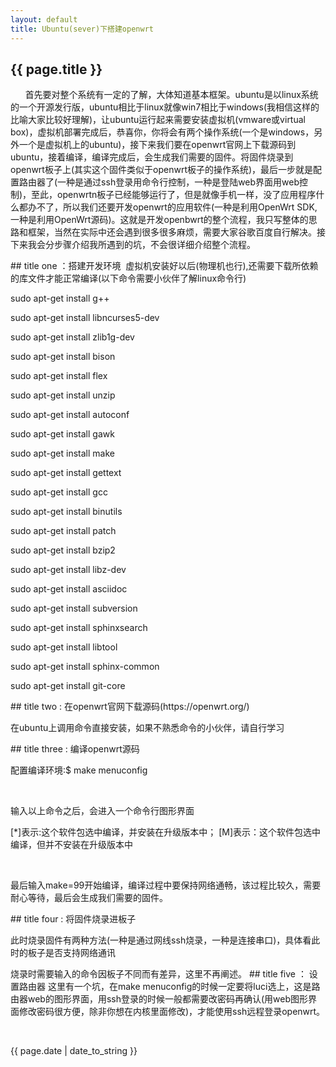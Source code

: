 ```yaml
---
layout: default
title: Ubuntu(sever)下搭建openwrt
---
```


<h2>{{ page.title }}</h2>
<p>
       首先要对整个系统有一定的了解，大体知道基本框架。ubuntu是以linux系统的一个开源发行版，ubuntu相比于linux就像win7相比于windows(我相信这样的比喻大家比较好理解)，让ubuntu运行起来需要安装虚拟机(vmware或virtual box)，虚拟机部署完成后，恭喜你，你将会有两个操作系统(一个是windows，另外一个是虚拟机上的ubuntu)，接下来我们要在openwrt官网上下载源码到ubuntu，接着编译，编译完成后，会生成我们需要的固件。将固件烧录到openwrt板子上(其实这个固件类似于openwrt板子的操作系统)，最后一步就是配置路由器了(一种是通过ssh登录用命令行控制，一种是登陆web界面用web控制)，至此，openwrtn板子已经能够运行了，但是就像手机一样，没了应用程序什么都办不了，所以我们还要开发openwrt的应用软件(一种是利用OpenWrt SDK,一种是利用OpenWrt源码)。这就是开发openbwrt的整个流程，我只写整体的思路和框架，当然在实际中还会遇到很多很多麻烦，需要大家谷歌百度自行解决。接下来我会分步骤介绍我所遇到的坑，不会很详细介绍整个流程。</p>
## title one ：搭建开发环境
 虚拟机安装好以后(物理机也行),还需要下载所依赖的库文件才能正常编译(以下命令需要小伙伴了解linux命令行)
<p>sudo apt-get install g++ </p>
<p>sudo apt-get install libncurses5-dev</p>
<p>sudo apt-get install zlib1g-dev</p>
<p>sudo apt-get install bison</p>
<p>sudo apt-get install flex</p>
<p>sudo apt-get install unzip</p>
<p>sudo apt-get install autoconf</p>
<p>sudo apt-get install gawk</p>
<p>sudo apt-get install make</p>
<p>sudo apt-get install gettext</p>
<p>sudo apt-get install gcc</p>
<p>sudo apt-get install binutils</p>
<p>sudo apt-get install patch</p>
<p>sudo apt-get install bzip2</p>
<p>sudo apt-get install libz-dev</p>
<p>sudo apt-get install asciidoc</p>
<p>sudo apt-get install subversion</p>
<p>sudo apt-get install sphinxsearch</p>
<p>sudo apt-get install libtool</p>
<p>sudo apt-get install sphinx-common</p>
<p>sudo apt-get install git-core</p>
## title two : 在openwrt官网下载源码(https://openwrt.org/)
<p>在ubuntu上调用命令直接安装，如果不熟悉命令的小伙伴，请自行学习</p>
## title three : 编译openwrt源码
<p>配置编译环境:$ make menuconfig</p> 
<p>输入以上命令之后，会进入一个命令行图形界面</p>
<p>[*]表示:这个软件包选中编译，并安装在升级版本中； [M]表示：这个软件包选中编译，但并不安装在升级版本中</p>
 <p>最后输入make=99开始编译，编译过程中要保持网络通畅，该过程比较久，需要耐心等待，最后会生成我们需要的固件。</p>
 ## title four : 将固件烧录进板子
 <p>此时烧录固件有两种方法(一种是通过网线ssh烧录，一种是连接串口)，具体看此时的板子是否支持网络通讯</p>
 烧录时需要输入的命令因板子不同而有差异，这里不再阐述。
 ## title five ： 设置路由器
 这里有一个坑，在make menuconfig的时候一定要将luci选上，这是路由器web的图形界面，用ssh登录的时候一般都需要改密码再确认(用web图形界面修改密码很方便，除非你想在内核里面修改)，才能使用ssh远程登录openwrt。
 
 
 
 
 
 
 <p>{{ page.date | date_to_string }}</p>
